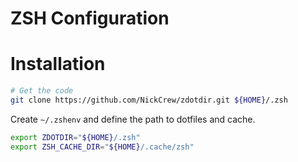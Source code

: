# ZSH Configuration

# Installation

````zsh
# Get the code
git clone https://github.com/NickCrew/zdotdir.git ${HOME}/.zsh
````

Create `~/.zshenv` and define the path to dotfiles and cache.

````zsh
export ZDOTDIR="${HOME}/.zsh"
export ZSH_CACHE_DIR="${HOME}/.cache/zsh"

````
